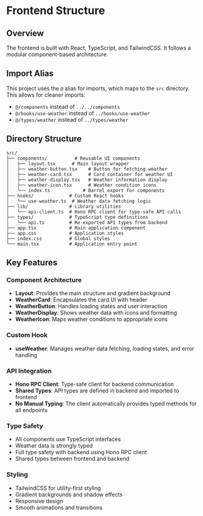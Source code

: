 # Frontend Structure

## Overview

The frontend is built with React, TypeScript, and TailwindCSS. It follows a modular component-based architecture.

## Import Alias

This project uses the `@` alias for imports, which maps to the `src` directory. This allows for cleaner imports:

- `@/components` instead of `../../components`
- `@/hooks/use-weather` instead of `../hooks/use-weather`
- `@/types/weather` instead of `../types/weather`

## Directory Structure

```
src/
├── components/          # Reusable UI components
│   ├── layout.tsx      # Main layout wrapper
│   ├── weather-button.tsx    # Button for fetching weather
│   ├── weather-card.tsx      # Card container for weather UI
│   ├── weather-display.tsx   # Weather information display
│   ├── weather-icon.tsx      # Weather condition icons
│   └── index.ts            # Barrel export for components
├── hooks/             # Custom React hooks
│   └── use-weather.ts  # Weather data fetching logic
├── lib/               # Library utilities
│   └── api-client.ts  # Hono RPC client for type-safe API calls
├── types/             # TypeScript type definitions
│   └── api.ts         # Re-exported API types from backend
├── app.tsx            # Main application component
├── app.css            # Application styles
├── index.css          # Global styles
└── main.tsx           # Application entry point
```

## Key Features

### Component Architecture

- **Layout**: Provides the main structure and gradient background
- **WeatherCard**: Encapsulates the card UI with header
- **WeatherButton**: Handles loading states and user interaction
- **WeatherDisplay**: Shows weather data with icons and formatting
- **WeatherIcon**: Maps weather conditions to appropriate icons

### Custom Hook

- **useWeather**: Manages weather data fetching, loading states, and error handling

### API Integration

- **Hono RPC Client**: Type-safe client for backend communication
- **Shared Types**: API types are defined in backend and imported to frontend
- **No Manual Typing**: The client automatically provides typed methods for all endpoints

### Type Safety

- All components use TypeScript interfaces
- Weather data is strongly typed
- Full type safety with backend using Hono RPC client
- Shared types between frontend and backend

### Styling

- TailwindCSS for utility-first styling
- Gradient backgrounds and shadow effects
- Responsive design
- Smooth animations and transitions
